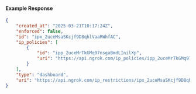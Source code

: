 <!-- Code generated for API Clients. DO NOT EDIT. -->

#### Example Response

```json
{
	"created_at": "2025-03-21T10:17:24Z",
	"enforced": false,
	"id": "ipx_2uceMsaSKcjf9D8qhlVaaRWhfAC",
	"ip_policies": [
		{
			"id": "ipp_2uceMrTkGMq97nsgaBmdLInilXp",
			"uri": "https://api.ngrok.com/ip_policies/ipp_2uceMrTkGMq97nsgaBmdLInilXp"
		}
	],
	"type": "dashboard",
	"uri": "https://api.ngrok.com/ip_restrictions/ipx_2uceMsaSKcjf9D8qhlVaaRWhfAC"
}
```
